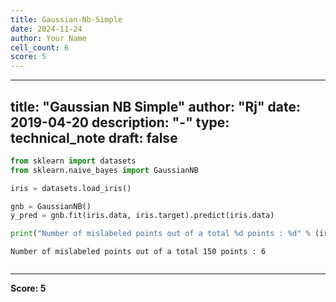 ```yaml
---
title: Gaussian-Nb-Simple
date: 2024-11-24
author: Your Name
cell_count: 6
score: 5
---
```


---
title: "Gaussian NB Simple"
author: "Rj"
date: 2019-04-20
description: "-"
type: technical_note
draft: false
---

```python
from sklearn import datasets
from sklearn.naive_bayes import GaussianNB
```


```python
iris = datasets.load_iris()
```


```python
gnb = GaussianNB()
y_pred = gnb.fit(iris.data, iris.target).predict(iris.data)
```


```python
print("Number of mislabeled points out of a total %d points : %d" % (iris.data.shape[0],(iris.target != y_pred).sum()))
```

    Number of mislabeled points out of a total 150 points : 6



```python

```


---
**Score: 5**